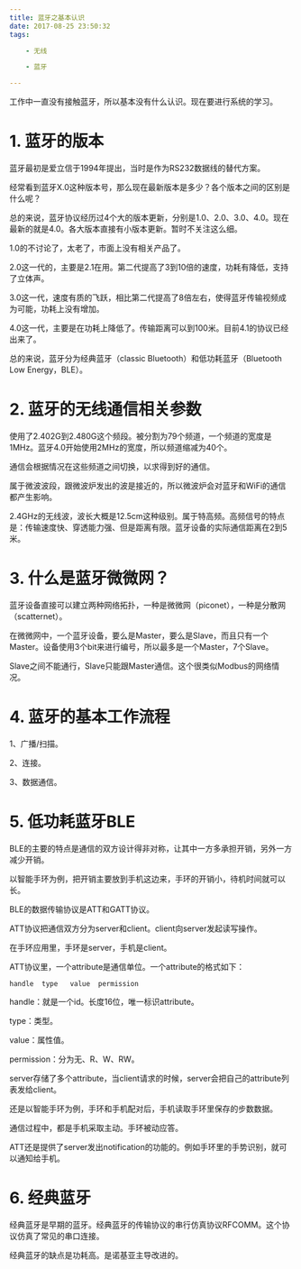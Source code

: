 ```yaml
---
title: 蓝牙之基本认识
date: 2017-08-25 23:50:32
tags:

	- 无线

	- 蓝牙

---
```


工作中一直没有接触蓝牙，所以基本没有什么认识。现在要进行系统的学习。

# 1. 蓝牙的版本

蓝牙最初是爱立信于1994年提出，当时是作为RS232数据线的替代方案。

经常看到蓝牙X.0这种版本号，那么现在最新版本是多少？各个版本之间的区别是什么呢？

总的来说，蓝牙协议经历过4个大的版本更新，分别是1.0、2.0、3.0、4.0。现在最新的就是4.0。各大版本直接有小版本更新。暂时不关注这么细。

1.0的不讨论了，太老了，市面上没有相关产品了。

2.0这一代的，主要是2.1在用。第二代提高了3到10倍的速度，功耗有降低，支持了立体声。

3.0这一代，速度有质的飞跃，相比第二代提高了8倍左右，使得蓝牙传输视频成为可能，功耗上没有增加。

4.0这一代，主要是在功耗上降低了。传输距离可以到100米。目前4.1的协议已经出来了。

总的来说，蓝牙分为经典蓝牙（classic Bluetooth）和低功耗蓝牙（Bluetooth Low Energy，BLE）。



# 2. 蓝牙的无线通信相关参数

使用了2.402G到2.480G这个频段。被分割为79个频道，一个频道的宽度是1MHz。蓝牙4.0开始使用2MHz的宽度，所以频道缩减为40个。

通信会根据情况在这些频道之间切换，以求得到好的通信。

属于微波波段，跟微波炉发出的波是接近的，所以微波炉会对蓝牙和WiFi的通信都产生影响。

2.4GHz的无线波，波长大概是12.5cm这种级别。属于特高频。高频信号的特点是：传输速度快、穿透能力强、但是距离有限。蓝牙设备的实际通信距离在2到5米。





# 3. 什么是蓝牙微微网？

蓝牙设备直接可以建立两种网络拓扑，一种是微微网（piconet），一种是分散网（scatternet）。

在微微网中，一个蓝牙设备，要么是Master，要么是Slave，而且只有一个Master。设备使用3个bit来进行编号，所以最多是一个Master，7个Slave。

Slave之间不能通行，Slave只能跟Master通信。这个很类似Modbus的网络情况。



# 4. 蓝牙的基本工作流程

1、广播/扫描。

2、连接。

3、数据通信。



# 5. 低功耗蓝牙BLE

BLE的主要的特点是通信的双方设计得非对称，让其中一方多承担开销，另外一方减少开销。

以智能手环为例，把开销主要放到手机这边来，手环的开销小，待机时间就可以长。

BLE的数据传输协议是ATT和GATT协议。

ATT协议把通信双方分为server和client。client向server发起读写操作。

在手环应用里，手环是server，手机是client。

ATT协议里，一个attribute是通信单位。一个attribute的格式如下：

`handle  type   value  permission`

handle：就是一个id。长度16位，唯一标识attribute。

type：类型。

value：属性值。

permission：分为无、R、W、RW。

server存储了多个attribute，当client请求的时候，server会把自己的attribute列表发给client。



还是以智能手环为例，手环和手机配对后，手机读取手环里保存的步数数据。

通信过程中，都是手机采取主动。手环被动应答。

ATT还是提供了server发出notification的功能的。例如手环里的手势识别，就可以通知给手机。



# 6. 经典蓝牙

经典蓝牙是早期的蓝牙。经典蓝牙的传输协议的串行仿真协议RFCOMM。这个协议仿真了常见的串口连接。

经典蓝牙的缺点是功耗高。是诺基亚主导改进的。

